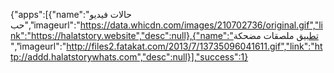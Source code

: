{"apps":[{"name":"حالات فيديو حب","imageurl":"https://data.whicdn.com/images/210702736/original.gif","link":"https://halatstory.website","desc":null},{"name":"تطبيق ملصقات مضحكة ","imageurl":"http://files2.fatakat.com/2013/7/13735096041611.gif","link":"http://addd.halatstorywhats.com","desc":null}],"success":1}
